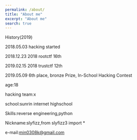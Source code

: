 ```yaml
---
permalink: /about/
title: "About me"
excerpt: "About me"
search: true
---
```


History(2019)

2018.05.03 hacking started

2018.12.23 2018 rootctf 16th

2019.02.15 2018 trustctf 12th

2019.05.09 6th place, bronze Prize, In-School Hacking Contest

age:18

hacking team:x

school:sunrin internet highschool

Skills:reverse engineering,python

Nickname:slyfizz,from slyfizz3 import *

e-mail:min0308k@gmail.com
